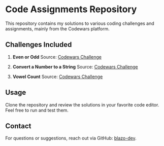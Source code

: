 # Code Assignments Repository

This repository contains my solutions to various coding challenges and assignments, mainly from the Codewars platform.

## Challenges Included

1. **Even or Odd**
   Source: [Codewars Challenge](https://www.codewars.com/kata/53da3dbb4a5168369a0000fe)

2. **Convert a Number to a String**
   Source: [Codewars Challenge](https://www.codewars.com/kata/5265326f5fda8eb1160004c8)

3. **Vowel Count**
   Source: [Codewars Challenge](https://www.codewars.com/kata/54ff3102c1bad923760001f3)

## Usage

Clone the repository and review the solutions in your favorite code editor. Feel free to run and test them.

## Contact

For questions or suggestions, reach out via GitHub: [blazo-dev](https://github.com/blazo-dev).

